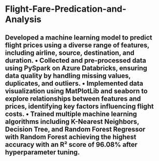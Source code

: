 # Flight-Fare-Predication-and-Analysis

## Developed a machine learning model to predict flight prices using a diverse range of features, including airline, source, destination, and duration. • Collected and pre-processed data using PySpark on Azure Databricks, ensuring data quality by handling missing values, duplicates, and outliers. • Implemented data visualization using MatPlotLib and seaborn to explore relationships between features and prices, identifying key factors influencing flight costs. • Trained multiple machine learning algorithms including K-Nearest Neighbors, Decision Tree, and Random Forest Regressor with Random Forest achieving the highest accuracy with an R² score of 96.08% after hyperparameter tuning.
